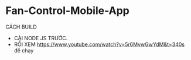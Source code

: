 # Fan-Control-Mobile-App
CÁCH BUILD
* CÀI NODE JS TRƯỚC.
* RỒI XEM https://www.youtube.com/watch?v=5r6MvwGwYdM&t=340s để chạy
